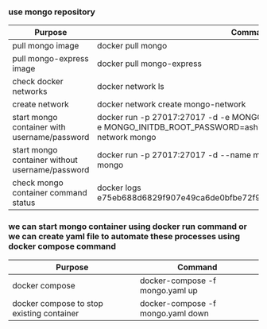 ### use mongo repository

| Purpose | Command |
| ------ | ------ |
| pull mongo image | docker pull mongo |
| pull mongo-express image | docker pull mongo-express |
| check docker networks | docker network ls |
| create network | docker network create mongo-network |
| start mongo container with username/password | docker run -p 27017:27017 -d -e MONGO_INITDB_ROOT_USERNAME=ashish -e MONGO_INITDB_ROOT_PASSWORD=ashish --name mongodb --net mongo-network mongo|
| start mongo container without username/password | docker run -p 27017:27017 -d --name mongodb --net mongo-network mongo|
| check mongo container command status | docker logs e75eb688d6829f907e49ca6de0bfbe72f95c6f6c0e797bf20a22aed50a304b0c|

### we can start mongo container using docker run command or we can create yaml file to automate these processes using docker compose command

| Purpose | Command |
| ------ | ------ |
| docker compose | docker-compose -f mongo.yaml up |
| docker compose to stop existing container | docker-compose -f mongo.yaml down |